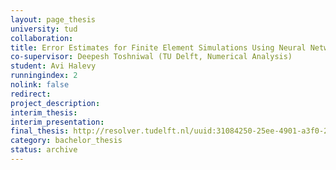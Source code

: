```yaml
---
layout: page_thesis
university: tud
collaboration:
title: Error Estimates for Finite Element Simulations Using Neural Networks
co-supervisor: Deepesh Toshniwal (TU Delft, Numerical Analysis)
student: Avi Halevy
runningindex: 2
nolink: false
redirect:
project_description:
interim_thesis:
interim_presentation:
final_thesis: http://resolver.tudelft.nl/uuid:31084250-25ee-4901-a3f0-258a6436be29
category: bachelor_thesis
status: archive
---
```

